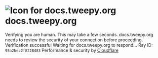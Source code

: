 # ![Icon for docs.tweepy.org](https://docs.tweepy.org/favicon.ico)docs.tweepy.org
Verifying you are human. This may take a few seconds.
docs.tweepy.org needs to review the security of your connection before proceeding.
Verification successful
Waiting for docs.tweepy.org to respond...
Ray ID: `95a2bec2f8228483`
Performance & security by [Cloudflare](https://www.cloudflare.com?utm_source=challenge&utm_campaign=m)
